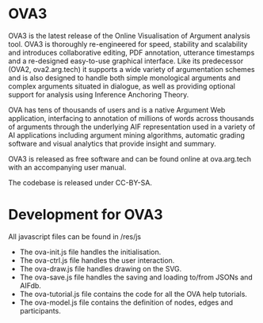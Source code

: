 # OVA3
OVA3 is the latest release of the Online Visualisation of Argument analysis tool. OVA3 is thoroughly re-engineered for speed, stability and scalability and introduces collaborative editing, PDF annotation, utterance timestamps and a re-designed easy-to-use graphical interface. Like its predecessor (OVA2, ova2.arg.tech) it supports a wide variety of argumentation schemes and is also designed to handle both simple monological arguments and complex arguments situated in dialogue, as well as providing optional support for analysis using Inference Anchoring Theory.

OVA has tens of thousands of users and is a native Argument Web application, interfacing to annotation of millions of words across thousands of arguments through the underlying AIF representation used in a variety of AI applications including argument mining algorithms, automatic grading software and visual analytics that provide insight and summary.

OVA3 is released as free software and can be found online at ova.arg.tech with an accompanying user manual.

The codebase is released under CC-BY-SA.



<h1>Development for OVA3</h1>
<p>All javascript files can be found in /res/js </li>
<ul><li>The ova-init.js file handles the initialisation. </li>
<li>The ova-ctrl.js file handles the user interaction. </li>
<li>The ova-draw.js file handles drawing on the SVG. </li>
<li>The ova-save.js file handles the saving and loading to/from JSONs and AIFdb.</li>
<li>The ova-tutorial.js file contains the code for all the OVA help tutorials. </li>
<li>The ova-model.js file contains the definition of nodes, edges and participants.</li>
</ul><p>
